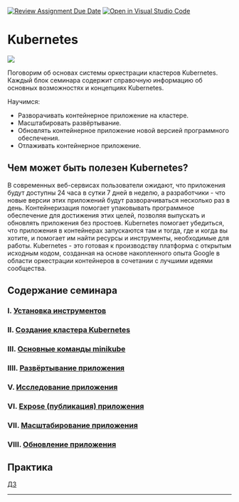 [![Review Assignment Due Date](https://classroom.github.com/assets/deadline-readme-button-24ddc0f5d75046c5622901739e7c5dd533143b0c8e959d652212380cedb1ea36.svg)](https://classroom.github.com/a/yz4E8r7s)
[![Open in Visual Studio Code](https://classroom.github.com/assets/open-in-vscode-718a45dd9cf7e7f842a935f5ebbe5719a5e09af4491e668f4dbf3b35d5cca122.svg)](https://classroom.github.com/online_ide?assignment_repo_id=13915684&assignment_repo_type=AssignmentRepo)
# Kubernetes

![][img]

Поговорим об основах системы оркестрации кластеров Kubernetes.
Каждый блок семинара содержит справочную информацию об основных возможностях и концепциях Kubernetes.

Научимся:

- Разворачивать контейнерное приложение на кластере.
- Масштабировать развёртывание.
- Обновлять контейнерное приложение новой версией программного обеспечения.
- Отлаживать контейнерное приложение.

## Чем может быть полезен Kubernetes?

В современных веб-сервисах пользователи ожидают, что приложения будут доступны 24 часа в сутки 7 дней в неделю,
а разработчики - что новые версии этих приложений будут разворачиваться несколько раз в день.
Контейнеризация помогает упаковывать программное обеспечение для достижения этих целей,
позволяя выпускать и обновлять приложения без простоев.
Kubernetes помогает убедиться, что приложения в контейнерах запускаются там и тогда, где и когда вы хотите,
и помогает им найти ресурсы и инструменты, необходимые для работы.
Kubernetes - это готовая к производству платформа с открытым исходным кодом,
созданная на основе накопленного опыта Google в области оркестрации контейнеров в сочетании с лучшими идеями сообщества.

## Содержание семинара

### I. [Установка инструментов](assets/materials/install_tools.md)
### II. [Создание кластера Kubernetes](assets/materials/create_k8s_cluster.md)
### III. [Основные команды minikube](assets/materials/minikube.md)
### IIII. [Развёртывание приложения](assets/materials/deploy.md)
### V. [Исследование приложения](assets/materials/view_pods_nodes.md)
### VI. [Expose (публикация) приложения](assets/materials/expose_app.md)
### VII. [Масштабирование приложения](assets/materials/scale_app.md)
### VIII. [Обновление приложения](assets/materials/update_app.md)

## Практика

[ДЗ][homework]

---

[img]: assets/img/img.png

[homework]: assets/materials/homework.md "homework"
